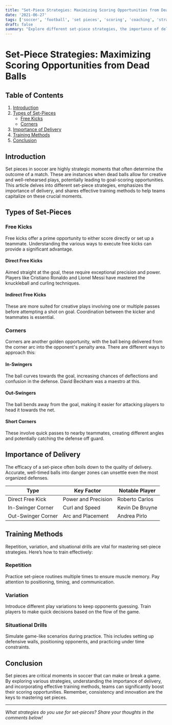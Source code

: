 ```yaml
---
title: "Set-Piece Strategies: Maximizing Scoring Opportunities from Dead Balls"
date: '2021-06-27'
tags: ['soccer', 'football', 'set pieces', 'scoring', 'coaching', 'strategies', 'training', 'dead balls', 'free kicks', 'corners']
draft: false
summary: "Explore different set-piece strategies, the importance of delivery, and training methods to enhance effectiveness in soccer."
---
```


# Set-Piece Strategies: Maximizing Scoring Opportunities from Dead Balls

## Table of Contents
1. [Introduction](#introduction)
2. [Types of Set-Pieces](#types-of-set-pieces)
    * [Free Kicks](#free-kicks)
    * [Corners](#corners)
3. [Importance of Delivery](#importance-of-delivery)
4. [Training Methods](#training-methods)
5. [Conclusion](#conclusion)

## Introduction

Set pieces in soccer are highly strategic moments that often determine the outcome of a match. These are instances when dead balls allow for creative and well-rehearsed plays, potentially leading to goal-scoring opportunities. This article delves into different set-piece strategies, emphasizes the importance of delivery, and shares effective training methods to help teams capitalize on these crucial moments.

## Types of Set-Pieces

### Free Kicks

Free kicks offer a prime opportunity to either score directly or set up a teammate. Understanding the various ways to execute free kicks can provide a significant advantage.

#### Direct Free Kicks

Aimed straight at the goal, these require exceptional precision and power. Players like Cristiano Ronaldo and Lionel Messi have mastered the knuckleball and curling techniques.

#### Indirect Free Kicks

These are more suited for creative plays involving one or multiple passes before attempting a shot on goal. Coordination between the kicker and teammates is essential.

### Corners

Corners are another golden opportunity, with the ball being delivered from the corner arc into the opponent's penalty area. There are different ways to approach this:

#### In-Swingers

The ball curves towards the goal, increasing chances of deflections and confusion in the defense. David Beckham was a maestro at this.

#### Out-Swingers

The ball bends away from the goal, making it easier for attacking players to head it towards the net.

#### Short Corners

These involve quick passes to nearby teammates, creating different angles and potentially catching the defense off guard.

## Importance of Delivery

The efficacy of a set-piece often boils down to the quality of delivery. Accurate, well-timed balls into danger zones can unsettle even the most organized defenses.

| Type             | Key Factor        | Notable Player           |
|------------------|-------------------|--------------------------|
| Direct Free Kick | Power and Precision | Roberto Carlos           |
| In-Swinger Corner| Curl and Speed    | Kevin De Bruyne          |
| Out-Swinger Corner| Arc and Placement | Andrea Pirlo             |

## Training Methods

Repetition, variation, and situational drills are vital for mastering set-piece strategies. Here’s how to train effectively:

### Repetition

Practice set-piece routines multiple times to ensure muscle memory. Pay attention to positioning, timing, and communication.

### Variation

Introduce different play variations to keep opponents guessing. Train players to make quick decisions based on the flow of the game.

### Situational Drills

Simulate game-like scenarios during practice. This includes setting up defensive walls, positioning opponents, and practicing under time constraints.

## Conclusion

Set pieces are critical moments in soccer that can make or break a game. By exploring various strategies, understanding the importance of delivery, and incorporating effective training methods, teams can significantly boost their scoring opportunities. Remember, consistency and innovation are the keys to mastering set pieces.

---
*What strategies do you use for set-pieces? Share your thoughts in the comments below!*
```